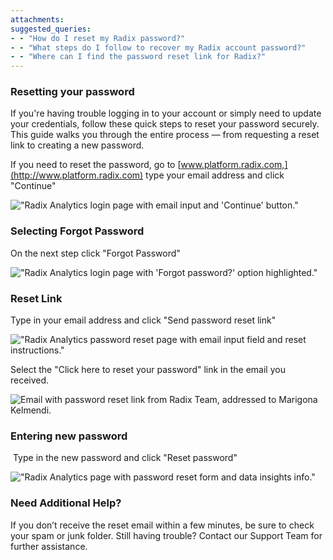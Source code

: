 ```yaml
---
attachments: 
suggested_queries:
- - "How do I reset my Radix password?"
- - "What steps do I follow to recover my Radix account password?"
- - "Where can I find the password reset link for Radix?"
---
```

### Resetting your password

If you're having trouble logging in to your account or simply need to update your credentials, follow these quick steps to reset your password securely. This guide walks you through the entire process — from requesting a reset link to creating a new password.

If you need to reset the password, go to [www.platform.radix.com,](http://www.platform.radix.com) type your email address and click "Continue"

!["Radix Analytics login page with email input and 'Continue' button."](attachments/33035728752397.png)

### Selecting Forgot Password

On the next step click "Forgot Password"

!["Radix Analytics login page with 'Forgot password?' option highlighted."](attachments/33035728753805.png)

### Reset Link

Type in your email address and click "Send password reset link"

!["Radix Analytics password reset page with email input field and reset instructions."](attachments/33035764800269.png)

Select the "Click here to reset your password" link in the email you received.

![Email with password reset link from Radix Team, addressed to Marigona Kelmendi.](attachments/33035764800909.png)

### Entering new password

 Type in the new password and click "Reset password"

!["Radix Analytics page with password reset form and data insights info."](attachments/33035728768525.png)

### Need Additional Help?

If you don’t receive the reset email within a few minutes, be sure to check your spam or junk folder. Still having trouble? Contact our Support Team for further assistance.